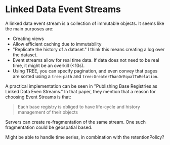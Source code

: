 # Linked Data Event Streams

A linked data event stream is a collection of immutable objects.
It seems like the main purposes are:
- Creating views
- Allow efficient caching due to immutability
- "Replicate the history of a dataset." I think this means creating a log over the dataset.
- Event streams allow for real time data. If data does not need to be real time, it might be an overkill (<10s).
- Using TREE, you can specify pagination, 
  and even convey that pages are sorted using a `tree:path` and `tree:GreaterThanOrEqualToRelation`.

A practical implementation can be seen in "Publishing Base Registries as Linked Data Even Streams."
In that paper, they mention that a reason for choosing Event Streams is that:
> Each base registry is obliged to have life-cycle and history management of their objects

Servers can create re-fragmentation of the same stream. One such fragmentation could be geospatial based.

Might be able to handle time series, in combination with the retentionPolicy?
